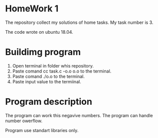 # HomeWork 1
The repository collect my solutions of home tasks.
My task number is 3.

The code wrote on ubuntu 18.04.

# Buildimg program

1) Open terminal in folder whis repository.
2) Paste comand cc task.c -o.o o.o to the terminal.
3) Paste comand ./o.o to the terminal.
4) Paste input value to the termiinal.

# Program description

The program can work this negavive numbers.
The program can handle number owerflow.

Program use standart libraries only.
